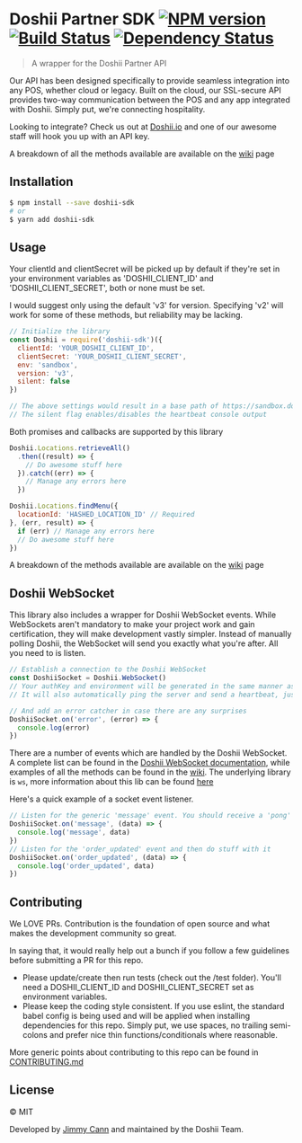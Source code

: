 # Doshii Partner SDK [![NPM version][npm-image]][npm-url] [![Build Status][travis-image]][travis-url] [![Dependency Status][daviddm-image]][daviddm-url]
> A wrapper for the Doshii Partner API

Our API has been designed specifically to provide seamless integration into any POS, whether cloud or legacy. Built on the cloud, our SSL-secure API provides two-way communication between the POS and any app integrated with Doshii. Simply put, we're connecting hospitality.

Looking to integrate? Check us out at [Doshii.io](http://doshii.io) and one of our awesome staff will hook you up with an API key.

A breakdown of all the methods available are available on the [wiki](https://github.com/yjimk/doshii-sdk/wiki) page

## Installation

```sh
$ npm install --save doshii-sdk
# or
$ yarn add doshii-sdk
```

## Usage

Your clientId and clientSecret will be picked up by default if they're set in your environment variables as 'DOSHII_CLIENT_ID' and 'DOSHII_CLIENT_SECRET', both or none must be set.

I would suggest only using the default 'v3' for version.  Specifying 'v2' will work for some of these methods, but reliability may be lacking.

```js
// Initialize the library
const Doshii = require('doshii-sdk')({
  clientId: 'YOUR_DOSHII_CLIENT_ID',
  clientSecret: 'YOUR_DOSHII_CLIENT_SECRET',
  env: 'sandbox',
  version: 'v3',
  silent: false
})

// The above settings would result in a base path of https://sandbox.doshii.co/partner/v3
// The silent flag enables/disables the heartbeat console output
```

Both promises and callbacks are supported by this library
```js
Doshii.Locations.retrieveAll()
  .then((result) => {
    // Do awesome stuff here
  }).catch((err) => {
    // Manage any errors here
  })

Doshii.Locations.findMenu({
  locationId: 'HASHED_LOCATION_ID' // Required
}, (err, result) => {
  if (err) // Manage any errors here
  // Do awesome stuff here
})
```
A breakdown of the methods available are available on the [wiki](https://github.com/yjimk/doshii-sdk/wiki) page

## Doshii WebSocket

This library also includes a wrapper for Doshii WebSocket events. While WebSockets aren't mandatory to make your project work and gain certification, they will make development vastly simpler. Instead of manually polling Doshii, the WebSocket will send you exactly what you're after. All you need to is listen.

```js
// Establish a connection to the Doshii WebSocket
const DoshiiSocket = Doshii.WebSocket()
// Your authKey and environment will be generated in the same manner as you initialize the library
// It will also automatically ping the server and send a heartbeat, just to make sure it knows you're listening

// And add an error catcher in case there are any surprises
DoshiiSocket.on('error', (error) => {
  console.log(error)
})
```

There are a number of events which are handled by the Doshii WebSocket. A complete list can be found in the [Doshii WebSocket documentation](http://docs.doshii.co/api/v3/partner/#api-WebSocket), while examples of all the methods can be found in the [wiki](https://github.com/yjimk/doshii-sdk/wiki/WebSockets). The underlying library is `ws`, more information about this lib can be found [here](https://github.com/websockets/ws)

Here's a quick example of a socket event listener.

```js
// Listen for the generic 'message' event. You should receive a 'pong' every 15 seconds.
DoshiiSocket.on('message', (data) => {
  console.log('message', data)
})
// Listen for the 'order_updated' event and then do stuff with it
DoshiiSocket.on('order_updated', (data) => {
  console.log('order_updated', data)
})
```

## Contributing

We LOVE PRs. Contribution is the foundation of open source and what makes the development community so great.

In saying that, it would really help out a bunch if you follow a few guidelines before submitting a PR for this repo.

- Please update/create then run tests (check out the /test folder). You'll need a DOSHII_CLIENT_ID and DOSHII_CLIENT_SECRET set as environment variables.
- Please keep the coding style consistent. If you use eslint, the standard babel config is being used and will be applied when installing dependencies for this repo. Simply put, we use spaces, no trailing semi-colons and prefer nice thin functions/conditionals where reasonable.

More generic points about contributing to this repo can be found in [CONTRIBUTING.md](https://github.com/yjimk/doshii-sdk/blob/master/CONTRIBUTING.md)

## License

© MIT

Developed by [Jimmy Cann](mail@jimmycann.com) and maintained by the Doshii Team.


[npm-image]: https://badge.fury.io/js/doshii-sdk.svg
[npm-url]: https://npmjs.org/package/doshii-sdk
[travis-image]: https://travis-ci.org/yjimk/doshii-sdk.svg?branch=master
[travis-url]: https://travis-ci.org/yjimk/doshii-sdk
[daviddm-image]: https://david-dm.org/yjimk/doshii-sdk.svg?theme=shields.io
[daviddm-url]: https://david-dm.org/yjimk/doshii-sdk
